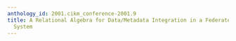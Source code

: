 ```yaml
---
anthology_id: 2001.cikm_conference-2001.9
title: A Relational Algebra for Data/Metadata Integration in a Federated Database
  System
---
```

